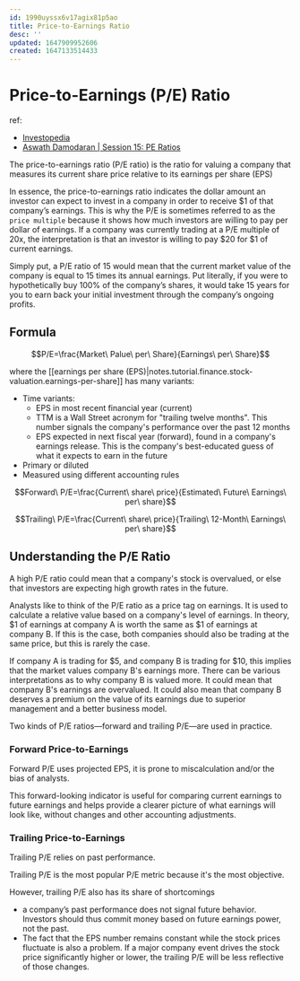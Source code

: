```yaml
---
id: 1990uyssx6v17agix81p5ao
title: Price-to-Earnings Ratio
desc: ''
updated: 1647909952606
created: 1647133514433
---
```

# Price-to-Earnings (P/E) Ratio
ref: 
- [Investopedia](https://www.investopedia.com/terms/p/price-earningsratio.asp)
- [Aswath Damodaran | Session 15: PE Ratios](https://www.youtube.com/watch?v=42iyR6Geqiw&list=PLUkh9m2BorqnKWu0g5ZUps_CbQ-JGtbI9&index=15)

The price-to-earnings ratio (P/E ratio) is the ratio for valuing a company that measures its current share price relative to its earnings per share (EPS)

In essence, the price-to-earnings ratio indicates the dollar amount an investor can expect to invest in a company in order to receive $1 of that company’s earnings. This is why the P/E is sometimes referred to as the `price multiple` because it shows how much investors are willing to pay per dollar of earnings. If a company was currently trading at a P/E multiple of 20x, the interpretation is that an investor is willing to pay $20 for $1 of current earnings.

Simply put, a P/E ratio of 15 would mean that the current market value of the company is equal to 15 times its annual earnings. Put literally, if you were to hypothetically buy 100% of the company’s shares, it would take 15 years for you to earn back your initial investment through the company’s ongoing profits.

## Formula

$$P/E=\frac{Market\ Palue\ per\ Share}{Earnings\ per\ Share}$$

where the [[earnings per share (EPS)|notes.tutorial.finance.stock-valuation.earnings-per-share]] has many variants:
- Time variants:
    - EPS in most recent financial year (current)
    - TTM is a Wall Street acronym for "trailing twelve months". This number signals the company's performance over the past 12 months
    - EPS expected in next fiscal year (forward), found in a company's earnings release. This is the company's best-educated guess of what it expects to earn in the future
- Primary or diluted
- Measured using different accounting rules 

$$Forward\ P/E=\frac{Current\ share\ price}{Estimated\ Future\ Earnings\ per\ share}$$

$$Trailing\ P/E=\frac{Current\ share\ price}{Trailing\ 12-Month\ Earnings\ per\ share}$$

## Understanding the P/E Ratio

A high P/E ratio could mean that a company's stock is overvalued, or else that investors are expecting high growth rates in the future.

Analysts like to think of the P/E ratio as a price tag on earnings. It is used to calculate a relative value based on a company's level of earnings. In theory, $1 of earnings at company A is worth the same as $1 of earnings at company B. If this is the case, both companies should also be trading at the same price, but this is rarely the case.

If company A is trading for $5, and company B is trading for $10, this implies that the market values company B's earnings more. There can be various interpretations as to why company B is valued more. It could mean that company B's earnings are overvalued. It could also mean that company B deserves a premium on the value of its earnings due to superior management and a better business model.

Two kinds of P/E ratios—forward and trailing P/E—are used in practice.

### Forward Price-to-Earnings
Forward P/E uses projected EPS, it is prone to miscalculation and/or the bias of analysts.

This forward-looking indicator is useful for comparing current earnings to future earnings and helps provide a clearer picture of what earnings will look like, without changes and other accounting adjustments.

### Trailing Price-to-Earnings
Trailing P/E relies on past performance.

Trailing P/E is the most popular P/E metric because it's the most objective.

However, trailing P/E also has its share of shortcomings
- a company’s past performance does not signal future behavior. Investors should thus commit money based on future earnings power, not the past. 
- The fact that the EPS number remains constant while the stock prices fluctuate is also a problem. If a major company event drives the stock price significantly higher or lower, the trailing P/E will be less reflective of those changes.
